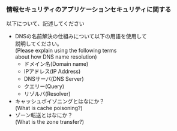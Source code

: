 ### 情報セキュリティのアプリケーションセキュリティに関する<br />
以下について、記述してください<br />

* DNSの名前解決の仕組みについて以下の用語を使用して<br />
説明してください。<br />
(Please explain using the following terms<br /> 
about how DNS name resolution)<br />
	* ドメイン名(Domain name)
	* IPアドレス(IP Address)
	* DNSサーバ(DNS Server)
	* クエリー(Query)
	* リゾルバ(Resolver)
* キャッシュポイゾニングとはなにか？<br />
(What is cache poisoning?)<br />
* ゾーン転送とはなにか？<br />
(What is the zone transfer?)<br />
